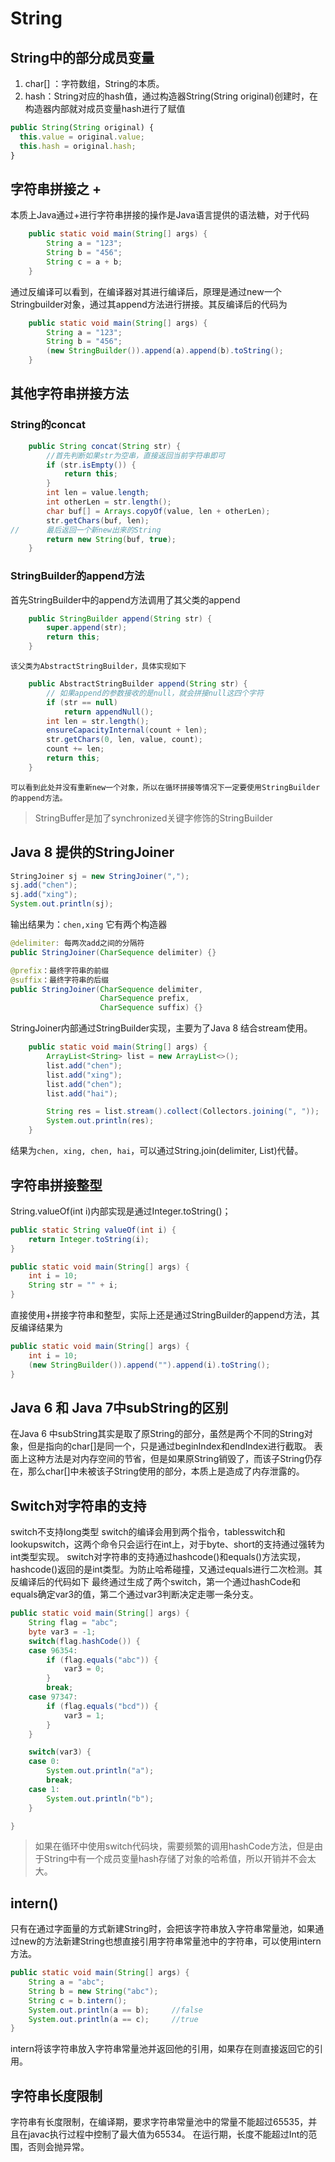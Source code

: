 # String
## String中的部分成员变量
1. char[] ：字符数组，String的本质。
2. hash：String对应的hash值，通过构造器String(String original)创建时，在构造器内部就对成员变量hash进行了赋值
```javascript
public String(String original) {
  this.value = original.value;
  this.hash = original.hash;
}
```
## 字符串拼接之 + 
​	本质上Java通过+进行字符串拼接的操作是Java语言提供的语法糖，对于代码
```java
    public static void main(String[] args) {
        String a = "123";
        String b = "456";
        String c = a + b;
    }
```
​	通过反编译可以看到，在编译器对其进行编译后，原理是通过new一个Stringbuilder对象，通过其append方法进行拼接。其反编译后的代码为

```java
    public static void main(String[] args) {
        String a = "123";
        String b = "456";
        (new StringBuilder()).append(a).append(b).toString();
    }
```

## 其他字符串拼接方法	
### String的concat
```java
    public String concat(String str) {
        //首先判断如果str为空串，直接返回当前字符串即可
        if (str.isEmpty()) {
            return this;
        }
        int len = value.length;
        int otherLen = str.length();
        char buf[] = Arrays.copyOf(value, len + otherLen);
        str.getChars(buf, len);
// 		最后返回一个新new出来的String
        return new String(buf, true);
    }
```
### StringBuilder的append方法
首先StringBuilder中的append方法调用了其父类的append
```java
    public StringBuilder append(String str) {
        super.append(str);
        return this;
    }
```
	该父类为AbstractStringBuilder，具体实现如下
```java
    public AbstractStringBuilder append(String str) {
        // 如果append的参数接收的是null，就会拼接null这四个字符
        if (str == null)
            return appendNull();
        int len = str.length();
        ensureCapacityInternal(count + len);
        str.getChars(0, len, value, count);
        count += len;
        return this;
    }
```
	可以看到此处并没有重新new一个对象，所以在循环拼接等情况下一定要使用StringBuilder的append方法。
> StringBuffer是加了synchronized关键字修饰的StringBuilder

## Java 8 提供的StringJoiner
```java
StringJoiner sj = new StringJoiner(",");
sj.add("chen");
sj.add("xing");
System.out.println(sj);
```
输出结果为：`chen,xing`
它有两个构造器
```java
@delimiter: 每两次add之间的分隔符
public StringJoiner(CharSequence delimiter) {}

@prefix：最终字符串的前缀
@suffix：最终字符串的后缀
public StringJoiner(CharSequence delimiter,
                    CharSequence prefix,
                    CharSequence suffix) {}
```
StringJoiner内部通过StringBuilder实现，主要为了Java 8 结合stream使用。
```java
    public static void main(String[] args) {
        ArrayList<String> list = new ArrayList<>();
        list.add("chen");
        list.add("xing");
        list.add("chen");
        list.add("hai");

        String res = list.stream().collect(Collectors.joining(", "));
        System.out.println(res);
    }
```
结果为`chen, xing, chen, hai`，可以通过String.join(delimiter, List)代替。
## 字符串拼接整型
String.valueOf(int i)内部实现是通过Integer.toString()；
```java
public static String valueOf(int i) {
    return Integer.toString(i);
}
```
```java
public static void main(String[] args) {
    int i = 10;
    String str = "" + i;
}
```
直接使用+拼接字符串和整型，实际上还是通过StringBuilder的append方法，其反编译结果为
```java
public static void main(String[] args) {
    int i = 10;
    (new StringBuilder()).append("").append(i).toString();
}
```
## Java 6 和 Java 7中subString的区别
在Java 6 中subString其实是取了原String的部分，虽然是两个不同的String对象，但是指向的char[]是同一个，只是通过beginIndex和endIndex进行截取。
表面上这种方法是对内存空间的节省，但是如果原String销毁了，而该子String仍存在，那么char[]中未被该子String使用的部分，本质上是造成了内存泄露的。
## Switch对字符串的支持
switch不支持long类型
switch的编译会用到两个指令，tablesswitch和lookupswitch，这两个命令只会运行在int上，对于byte、short的支持通过强转为int类型实现。
switch对字符串的支持通过hashcode()和equals()方法实现，hashcode()返回的是int类型。为防止哈希碰撞，又通过equals进行二次检测。其反编译后的代码如下
最终通过生成了两个switch，第一个通过hashCode和equals确定var3的值，第二个通过var3判断决定走哪一条分支。
```java
public static void main(String[] args) {
    String flag = "abc";
    byte var3 = -1;
    switch(flag.hashCode()) {
    case 96354:
        if (flag.equals("abc")) {
            var3 = 0;
        }
        break;
    case 97347:
        if (flag.equals("bcd")) {
            var3 = 1;
        }
    }

    switch(var3) {
    case 0:
        System.out.println("a");
        break;
    case 1:
        System.out.println("b");
    }

}

```
> 如果在循环中使用switch代码块，需要频繁的调用hashCode方法，但是由于String中有一个成员变量hash存储了对象的哈希值，所以开销并不会太大。

## intern()
只有在通过字面量的方式新建String时，会把该字符串放入字符串常量池，如果通过new的方法新建String也想直接引用字符串常量池中的字符串，可以使用intern方法。
```java
public static void main(String[] args) {
    String a = "abc";
    String b = new String("abc");
    String c = b.intern();
    System.out.println(a == b);     //false
    System.out.println(a == c);     //true
}
```
intern将该字符串放入字符串常量池并返回他的引用，如果存在则直接返回它的引用。
## 字符串长度限制
字符串有长度限制，在编译期，要求字符串常量池中的常量不能超过65535，并且在javac执行过程中控制了最大值为65534。
在运行期，长度不能超过Int的范围，否则会抛异常。
